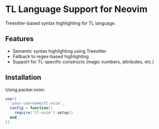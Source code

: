 # TL Language Support for Neovim

Treesitter-based syntax highlighting for TL language.

## Features

- Semantic syntax highlighting using Treesitter
- Fallback to regex-based highlighting
- Support for TL-specific constructs (magic numbers, attributes, etc.)

## Installation

Using packer.nvim:

```lua
use({
  'your-username/tl-nvim',
  config = function()
    require('tl-nvim').setup()
  end
})
